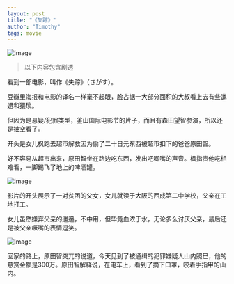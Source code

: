 ```yaml
---
layout: post
title: "《失踪》"
author: "Timothy"
tags: movie 
---
```


![image](https://user-images.githubusercontent.com/106022681/185012389-5155d1ac-9610-40f8-8e66-865c8958a864.png)

> 以下内容包含剧透

看到一部电影，叫作《失踪》（さがす）。

豆瓣里海报和电影的译名一样毫不起眼，脸占据一大部分面积的大叔看上去有些邋遢和猥琐。

但因为是悬疑/犯罪类型，釜山国际电影节的片子，而且有森田望智参演，所以还是抽空看了。

开头是女儿枫跑去超市解救因为偷了二十日元东西被超市扣下的爸爸原田智。

好不容易从超市出来，原田智坐在路边吃东西，发出吧唧嘴的声音。枫指责他吃相难看，一脚踢飞了地上的啤酒罐。

![image](https://user-images.githubusercontent.com/106022681/185013091-27085f63-665c-4574-a688-9e83f75af203.png)

影片的开头展示了一对贫困的父女，女儿就读于大阪的西成第二中学校，父亲在工地打工。

女儿虽然嫌弃父亲的邋遢，不中用，但毕竟血浓于水，无论多么讨厌父亲，最后还是被父亲噘嘴的表情逗笑。

![image](https://user-images.githubusercontent.com/106022681/185013374-b7d96962-c73e-4970-877d-43f44e060c8d.png)

回家的路上，原田智突兀的说道，今天见到了被通缉的犯罪嫌疑人山内照巳，他的悬赏金额是300万。原田智解释说，在电车上，看到了摘下口罩，咬着手指甲的山内。





